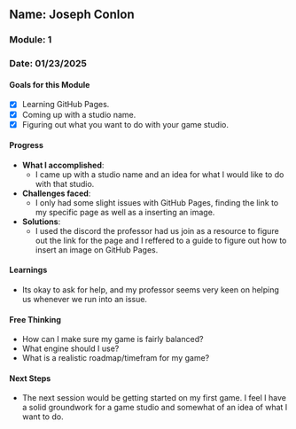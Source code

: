 <!-- Markdown Docs: https://docs.github.com/en/get-started/writing-on-github/getting-started-with-writing-and-formatting-on-github/basic-writing-and-formatting-syntax -->
## Name: Joseph Conlon
### Module: 1

<!-- Repeat the below as needed-->
### Date: 01/23/2025

#### Goals for this Module

- [x] Learning GitHub Pages.
- [x] Coming up with a studio name.
- [x] Figuring out what you want to do with your game studio.

#### Progress
- **What I accomplished**:
  - I came up with a studio name and an idea for what I would like to do with that studio.
- **Challenges faced**:
  -  I only had some slight issues with GitHub Pages, finding the link to my specific page as well as a inserting an image.
- **Solutions**:
  -  I used the discord the professor had us join as a resource to figure out the link for the page and I reffered to a guide to figure out how to insert an image on GitHub Pages.

#### Learnings
- Its okay to ask for help, and my professor seems very keen on helping us whenever we run into an issue.

#### Free Thinking
- How can I make sure my game is fairly balanced?
- What engine should I use?
- What is a realistic roadmap/timefram for my game?

#### Next Steps
- The next session would be getting started on my first game. I feel I have a solid groundwork for a game studio and somewhat of an idea of what I want to do.
